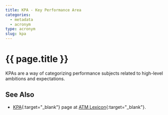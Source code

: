 ```yaml
---
title: KPA - Key Performance Area
categories:
  - metadata
  - acronym
type: acronym
slug: kpa
---
```

# {{ page.title }}

KPAs are a way of categorizing performance subjects related to high-level
ambitions and expectations.

## See Also

* [KPA][kpaLEXI]{:target="_blank"} page at [ATM Lexicon][lexi]{:target="_blank"}.

[kpaLEXI]: <https://ext.eurocontrol.int/lexicon/index.php/Key_Performance_Area> "KPA - ATM Lexicon"
[lexi]: <https://ext.eurocontrol.int/lexicon/index.php/Main_Page> "ATM Lexicon"
